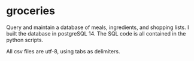 # groceries
Query and maintain a database of meals, ingredients, and shopping lists.
I built the database in postgreSQL 14.
The SQL code is all contained in the python scripts.

All csv files are utf-8, using tabs as delimiters.

